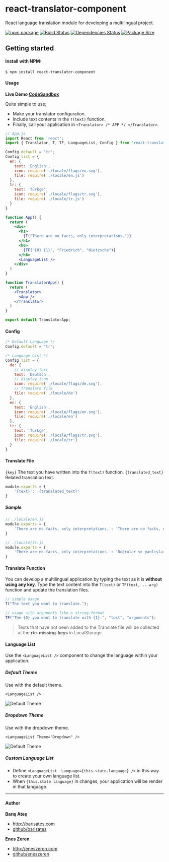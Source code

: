 # react-translator-component
React language translation module for developing a multilingual project.

[![npm package][npm-image]][npm-url] 
[![Build Status][travis-image]][travis-url] 
[![Dependencies Status][david-image]][david-url]
[![Package Size][bundlephobia-image]][bundlephobia-url]

## Getting started

#### Install with NPM:

```
$ npm install react-translator-component
```

#### Usage

**Live Demo [CodeSandbox](https://codesandbox.io/s/react-translator-component-demo-zt12w "CodeSandbox")**

Quite simple to use;
- Make your translator configuration.
- Include text contents in the  ```T(text)``` function.
- Finally, call your application in `<Translator> /* APP */ </Translator>`.

```jsx
// App.js
import React from 'react';
import { Translator, T, TF, LanguageList, Config } from 'react-translator-component'

Config.default = 'tr';
Config.list = {
  en: {
    text: 'English',
    icon: require('./locale/flags/en.svg'),
    file: require('./locale/en.js')
  },
  tr: {
    text: 'Türkçe',
    icon: require('./locale/flags/tr.svg'),
    file: require('./locale/tr.js')
  }
}

function App() {
  return (
    <div>
      <h1>
        {T("There are no facts, only interpretations.")}
      </h1>
      <h6>
        {TF("{0} {1}", "Friedrich", "Nietzsche")}
      </h6>
      <LanguageList />
    </div>
  )
}

function TranslatorApp() {
  return (
    <Translator>
      <App />
    </Translator>
  )
}

export default TranslatorApp;
```

#### Config

```jsx
/* Default Language */
Config.default = 'tr';

/* Language List */
Config.list = {
  de: {
    // display text
    text: 'Deutsch',
    // display icon
    icon: require('./locale/flags/de.svg'),
    // translate file
    file: require('./locale/de')
  },
  en: {
    text: 'English',
    icon: require('./locale/flags/en.svg'),
    file: require('./locale/en')
  },
  tr: {
    text: 'Türkçe',
    icon: require('./locale/flags/tr.svg'),
    file: require('./locale/tr')
  }
}
```
#### Translate File

```{key}``` The text you have written into the  ```T(text)``` function.
```{translated_text}``` Related translation text.
```jsx
module.exports = {
    '{text}': '{translated_text}'
}
```
##### Sample
```jsx
// ./locale/en.js
module.exports = {
    'There are no facts, only interpretations.': 'There are no facts, only interpretations.'
}
```

```jsx
// ./locale/tr.js
module.exports = {
    'There are no facts, only interpretations.': 'Doğrular ve yanlışlar yoktur, sadece yorumlar vardır.'
}
```

#### Translate Function
You can develop a multilingual application by typing the text as it is **without using any key**.  Type the text content into the  ```T(text)``` or ```TF(text, ...arg)``` function and update the translation files.

```jsx
// simple usage
T("The text you want to translate.");

// usage with arguments like a string.format
TF("The {0} you want to translate with {1}.", "text", "arguments");
```
>Texts that have not been added to the Translate file will be collected at the **rtc-missing-keys** in LocalStorage.

#### Language List

Use the ```<LanguageList />``` component to change the language within your application.

##### Default Theme

Use with the default theme.

 ```<LanguageList />``` 

![Default Theme](http://barisates.com/git/rtc/default_theme.jpg "Default Theme")

##### Dropdown Theme

Use with the dropdown theme.

 ```<LanguageList Theme="Dropdown" />``` 
 
![Default Theme](http://barisates.com/git/rtc/dropdown_theme.jpg "Default Theme")

#####  Custom Language List

- Define ```<LanguageList  Language={this.state.language} />``` in this way to create your own language list. 
- When ```{this.state.language}``` in changes, your application will be render in that language.



------------
#### Author

**Barış Ateş**
 - http://barisates.com
 - [github/barisates](https://github.com/barisates "github/barisates")
 
**Enes Zeren**
- http://eneszeren.com
- [github/eneszeren](https://github.com/eneszeren "github/eneszeren")

[npm-image]:https://img.shields.io/npm/v/react-translator-component.svg
[npm-url]:https://www.npmjs.com/package/react-translator-component
[travis-image]:https://travis-ci.org/barisates/react-translator-component.svg?branch=master
[travis-url]:https://travis-ci.org/barisates/react-translator-component
[david-image]:https://david-dm.org/barisates/react-translator-component.svg
[david-url]:https://david-dm.org/barisates/react-translator-component
[bundlephobia-image]:https://badgen.net/bundlephobia/minzip/react-translator-component
[bundlephobia-url]:https://bundlephobia.com/result?p=react-translator-component
